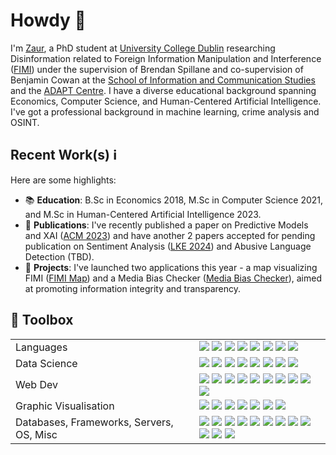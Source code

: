 # Howdy 👋

I'm [Zaur](https://www.zaurgouliev.com/), a PhD student at [University College Dublin](https://www.ucd.ie/) researching Disinformation related to Foreign Information Manipulation and Interference ([FIMI](https://www.eeas.europa.eu/eeas/tackling-disinformation-foreign-information-manipulation-interference_en)) under the supervision of Brendan Spillane and co-supervision of Benjamin Cowan at the [School of Information and Communication Studies](https://www.ucd.ie/ics/) and the [ADAPT Centre](https://www.adaptcentre.ie/). I have a diverse educational background spanning Economics, Computer Science, and Human-Centered Artificial Intelligence. I've got a professional background in machine learning, crime analysis and OSINT.

## Recent Work(s) ℹ️

Here are some highlights:

- 📚 **Education**: B.Sc in Economics 2018, M.Sc in Computer Science 2021, and M.Sc in Human-Centered Artificial Intelligence 2023.
- 📝 **Publications**: I've recently published a paper on Predictive Models and XAI ([ACM 2023](https://dl.acm.org/doi/10.1145/3633083.3633189)) and have another 2 papers accepted for pending publication on Sentiment Analysis ([LKE 2024](https://lkesymposium.tudublin.ie/)) and Abusive Language Detection (TBD).
- 🚀 **Projects**: I've launched two applications this year - a map visualizing FIMI ([FIMI Map](https://www.fimi-map.eu/)) and a Media Bias Checker ([Media Bias Checker](https://mediabiasapp.vercel.app/)), aimed at promoting information integrity and transparency.

## 💼 Toolbox

<table>
  <tr>
    <td valign="middle">
      <span>Languages</span>
    </td>
    <td valign="middle">
      <div float="left">
<div float="left">
    <img src="https://img.shields.io/badge/Python-%233776AB.svg?&style=flat-square&logo=python&logoColor=white"/>
    <img src="https://img.shields.io/badge/R-%23276DC3.svg?&style=flat-square&logo=r&logoColor=white"/>
    <img src="https://img.shields.io/badge/Matlab-%23ff800f.svg?&style=flat-square&logo=octave&logoColor=white"/>
    <img src="https://img.shields.io/badge/Java-%23007396.svg?&style=flat-square&logo=java&logoColor=white"/>
    <img src="https://img.shields.io/badge/SQL-%234169E1.svg?&style=flat-square&logo=postgresql&logoColor=white"/>
    <img src="https://img.shields.io/badge/TypeScript-%233178C6.svg?style=flat-square&logo=typescript&logoColor=white"/>
    <img src="https://img.shields.io/badge/Go-%2300ADD8.svg?style=flat-square&logo=go&logoColor=white"/>
    <img src="https://img.shields.io/badge/Bash-%234EAA25.svg?style=flat-square&logo=gnu-bash&logoColor=white"/>
</div>
      </div>
    </td>
  </tr>
  <tr>
    <td valign="middle">
      <span>Data Science</span>
    </td>
    <td valign="middle">
      <div float="left">
        <img src="https://img.shields.io/badge/PyTorch-%23EE4C2C.svg?&style=flat-square&logo=pytorch&logoColor=white"/>
        <img src="https://img.shields.io/badge/Tensorflow-%23FF6F00.svg?&style=flat-square&logo=tensorflow&logoColor=white"/>
        <img src="https://img.shields.io/badge/Keras-%23D00000.svg?&style=flat-square&logo=keras&logoColor=white"/>
        <img src="https://img.shields.io/badge/ScikitLearn-%23F7931E.svg?&style=flat-square&logo=scikitlearn&logoColor=white"/>
        <img src="https://img.shields.io/badge/Numpy-%23013243.svg?&style=flat-square&logo=numpy&logoColor=white"/>
        <img src="https://img.shields.io/badge/Scipy-%238CAAE6.svg?&style=flat-square&logo=scipy&logoColor=white"/>
        <img src="https://img.shields.io/badge/Pandas-%23150458.svg?&style=flat-square&logo=pandas&logoColor=white"/>
        <img src="https://img.shields.io/badge/Tidyverse-%23276DC3.svg?&style=flat-square&logo=r&logoColor=white"/>
      </div>
    </td>
  </tr>
  <tr>
    <td valign="middle">
      <span>Web Dev</span>
    </td>
    <td valign="middle">
     <div float="left">
    <img src="https://img.shields.io/badge/Javascript-%23F7DF1E.svg?&style=flat-square&logo=javascript&logoColor=black"/>
    <img src="https://img.shields.io/badge/React-%2361DAFB.svg?&style=flat-square&logo=react&logoColor=black"/>
    <img src="https://img.shields.io/badge/Node-%23339933.svg?&style=flat-square&logo=nodedotjs&logoColor=white"/>
    <img src="https://img.shields.io/badge/Shiny-%23276DC3.svg?&style=flat-square&logo=r&logoColor=white"/>
    <img src="https://img.shields.io/badge/HTML5-%23E34F26.svg?&style=flat-square&logo=html5&logoColor=white"/>
    <img src="https://img.shields.io/badge/CSS3-%231572B6.svg?&style=flat-square&logo=css3&logoColor=white"/>
    <img src="https://img.shields.io/badge/Bootstrap-%23563D7C.svg?&style=flat-square&logo=bootstrap&logoColor=white"/>
    <img src="https://img.shields.io/badge/jQuery-%230769AD.svg?&style=flat-square&logo=jquery&logoColor=white"/>
    <img src="https://img.shields.io/badge/Express.js-%2366D36E.svg?&style=flat-square&logo=express&logoColor=white"/>
    <img src="https://img.shields.io/badge/Django-%23092E20.svg?&style=flat-square&logo=django&logoColor=white"/>
</div>
  </tr>
  <tr>
    <td valign="middle">
      <span>Graphic Visualisation</span>
    </td>
    <td valign="middle">
      <div float="left">
    <img src="https://img.shields.io/badge/ggplot2-%23276DC3.svg?&style=flat-square&logo=r&logoColor=white"/>
    <img src="https://img.shields.io/badge/matplotlib-%23F37626.svg?&style=flat-square&logo=python&logoColor=white"/>
    <img src="https://img.shields.io/badge/Seaborn-%2378C5D6.svg?&style=flat-square&logo=python&logoColor=white"/>
    <img src="https://img.shields.io/badge/Plotly-%233F4B75.svg?&style=flat-square&logo=plotly&logoColor=white"/>
    <img src="https://img.shields.io/badge/Bokeh-%23E1567C.svg?&style=flat-square&logo=bokeh&logoColor=white"/>
    <img src="https://img.shields.io/badge/Altair-%2380B4F7.svg?&style=flat-square&logo=vega&logoColor=white"/>
    <img src="https://img.shields.io/badge/ggvis-%235964B2.svg?&style=flat-square&logo=r&logoColor=white"/>
</div>
  </tr>
    <tr>
    <td valign="middle">
      <span>Databases, Frameworks, Servers, OS, Misc</span>
    </td>
    <td valign="middle">
      <div float="left">
    <img src="https://img.shields.io/badge/postgres-%23316192.svg?style=for-the-badge&logo=postgresql&logoColor=white"/>
    <img src="https://img.shields.io/badge/nginx-%23009639.svg?style=for-the-badge&logo=nginx&logoColor=white"/>
    <img src="https://img.shields.io/badge/MongoDB-%234ea94b.svg?style=for-the-badge&logo=mongodb&logoColor=white"/>
    <img src="https://img.shields.io/badge/Ubuntu-E95420?style=for-the-badge&logo=ubuntu&logoColor=white"/>
    <img src="https://img.shields.io/badge/-selenium-%43B02A?style=for-the-badge&logo=selenium&logoColor=white"/>
    <img src="https://img.shields.io/badge/GoogleCloud-%234285F4.svg?style=for-the-badge&logo=google-cloud&logoColor=white"/>
    <img src="https://img.shields.io/badge/AWS-%23232F3E.svg?style=for-the-badge&logo=amazon-aws&logoColor=white"/>
    <img src="https://img.shields.io/badge/MicrosoftAzure-%230089D6.svg?style=for-the-badge&logo=microsoft-azure&logoColor=white"/>
    <img src="https://img.shields.io/badge/PostgresSQL-%23336791.svg?style=for-the-badge&logo=postgresql&logoColor=white"/>
    <img src="https://img.shields.io/badge/Flask-%23000.svg?style=for-the-badge&logo=flask&logoColor=white"/>
    <img src="https://img.shields.io/badge/Django-%23092E20.svg?style=for-the-badge&logo=django&logoColor=white"/>
    <img src="https://img.shields.io/badge/ApacheHadoop-%23D22128.svg?style=for-the-badge&logo=apache-hadoop&logoColor=white"/>
</div>  </tr>
</table>

</table>
